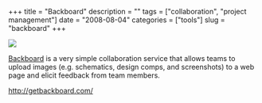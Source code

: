 +++
title = "Backboard"
description = ""
tags = ["collaboration", "project management"]
date = "2008-08-04"
categories = ["tools"]
slug = "backboard"
+++


<div class="tool-screenshot mb1"><a href="http://getbackboard.com/"><img id="bluga-thumbnail-2752" class="bluga-thumbnail custom" src="//konigi.com/media/bluga/
wt5230460821450_custom.jpg"/></a></div><p><a href="http://getbackboard.com/">Backboard</a> is a very simple collaboration service that allows teams to upload images (e.g. schematics, design comps, and screenshots) to a web page and elicit feedback from team members. </p>
  
<p><a href="http://getbackboard.com/">http://getbackboard.com/</a></p>
      
